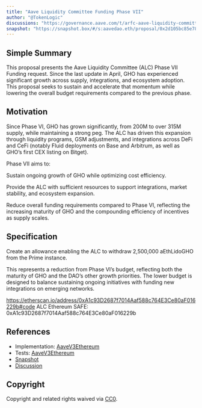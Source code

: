 ```yaml
---
title: "Aave Liquidity Committee Funding Phase VII"
author: "@TokenLogic"
discussions: "https://governance.aave.com/t/arfc-aave-liquidity-committee-funding-phase-vii/23143"
snapshot: "https://snapshot.box/#/s:aavedao.eth/proposal/0x2d105bc85e7805faa1d43e8a069b5c1ae2ee792d6f80cb62ce0e2aeb5b75d713"
---
```


## Simple Summary

This proposal presents the Aave Liquidity Committee (ALC) Phase VII Funding request. Since the last update in April, GHO has experienced significant growth across supply, integrations, and ecosystem adoption. This proposal seeks to sustain and accelerate that momentum while lowering the overall budget requirements compared to the previous phase.

## Motivation

Since Phase VI, GHO has grown significantly, from 200M to over 315M supply, while maintaining a strong peg. The ALC has driven this expansion through liquidity programs, GSM adjustments, and integrations across DeFi and CeFi (notably Fluid deployments on Base and Arbitrum, as well as GHO’s first CEX listing on Bitget).

Phase VII aims to:

Sustain ongoing growth of GHO while optimizing cost efficiency.

Provide the ALC with sufficient resources to support integrations, market stability, and ecosystem expansion.

Reduce overall funding requirements compared to Phase VI, reflecting the increasing maturity of GHO and the compounding efficiency of incentives as supply scales.

## Specification

Create an allowance enabling the ALC to withdraw 2,500,000 aEthLidoGHO from the Prime instance.

This represents a reduction from Phase VI’s budget, reflecting both the maturity of GHO and the DAO’s other growth priorities. The lower budget is designed to balance sustaining ongoing initiatives with funding new integrations on emerging networks.

https://etherscan.io/address/0xA1c93D2687f7014Aaf588c764E3Ce80aF016229b#code
ALC Ethereum SAFE: 0xA1c93D2687f7014Aaf588c764E3Ce80aF016229b

## References

- Implementation: [AaveV3Ethereum](https://github.com/bgd-labs/aave-proposals-v3/blob/c2687ffde3d62d7e55a1e3c3ed076ec17b1af4e2/src/20250930_AaveV3Ethereum_AaveLiquidityCommitteeFundingPhaseVII/AaveV3Ethereum_AaveLiquidityCommitteeFundingPhaseVII_20250930.sol)
- Tests: [AaveV3Ethereum](https://github.com/bgd-labs/aave-proposals-v3/blob/c2687ffde3d62d7e55a1e3c3ed076ec17b1af4e2/src/20250930_AaveV3Ethereum_AaveLiquidityCommitteeFundingPhaseVII/AaveV3Ethereum_AaveLiquidityCommitteeFundingPhaseVII_20250930.t.sol)
- [Snapshot](https://snapshot.box/#/s:aavedao.eth/proposal/0x2d105bc85e7805faa1d43e8a069b5c1ae2ee792d6f80cb62ce0e2aeb5b75d713)
- [Discussion](https://governance.aave.com/t/arfc-aave-liquidity-committee-funding-phase-vii/23143)

## Copyright

Copyright and related rights waived via [CC0](https://creativecommons.org/publicdomain/zero/1.0/).

